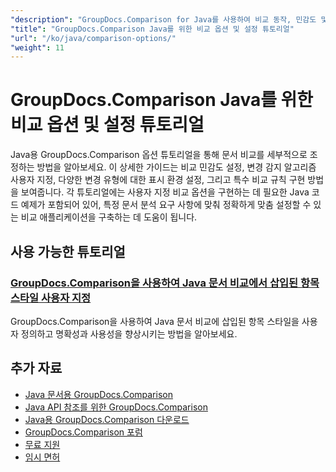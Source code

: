 ```yaml
---
"description": "GroupDocs.Comparison for Java를 사용하여 비교 동작, 민감도 및 표시 옵션을 사용자 정의하기 위한 단계별 자습서입니다."
"title": "GroupDocs.Comparison Java를 위한 비교 옵션 및 설정 튜토리얼"
"url": "/ko/java/comparison-options/"
"weight": 11
---
```


# GroupDocs.Comparison Java를 위한 비교 옵션 및 설정 튜토리얼

Java용 GroupDocs.Comparison 옵션 튜토리얼을 통해 문서 비교를 세부적으로 조정하는 방법을 알아보세요. 이 상세한 가이드는 비교 민감도 설정, 변경 감지 알고리즘 사용자 지정, 다양한 변경 유형에 대한 표시 환경 설정, 그리고 특수 비교 규칙 구현 방법을 보여줍니다. 각 튜토리얼에는 사용자 지정 비교 옵션을 구현하는 데 필요한 Java 코드 예제가 포함되어 있어, 특정 문서 분석 요구 사항에 맞춰 정확하게 맞춤 설정할 수 있는 비교 애플리케이션을 구축하는 데 도움이 됩니다.

## 사용 가능한 튜토리얼

### [GroupDocs.Comparison을 사용하여 Java 문서 비교에서 삽입된 항목 스타일 사용자 지정](./groupdocs-comparison-java-custom-inserted-item-styles/)
GroupDocs.Comparison을 사용하여 Java 문서 비교에 삽입된 항목 스타일을 사용자 정의하고 명확성과 사용성을 향상시키는 방법을 알아보세요.

## 추가 자료

- [Java 문서용 GroupDocs.Comparison](https://docs.groupdocs.com/comparison/java/)
- [Java API 참조를 위한 GroupDocs.Comparison](https://reference.groupdocs.com/comparison/java/)
- [Java용 GroupDocs.Comparison 다운로드](https://releases.groupdocs.com/comparison/java/)
- [GroupDocs.Comparison 포럼](https://forum.groupdocs.com/c/comparison)
- [무료 지원](https://forum.groupdocs.com/)
- [임시 면허](https://purchase.groupdocs.com/temporary-license/)